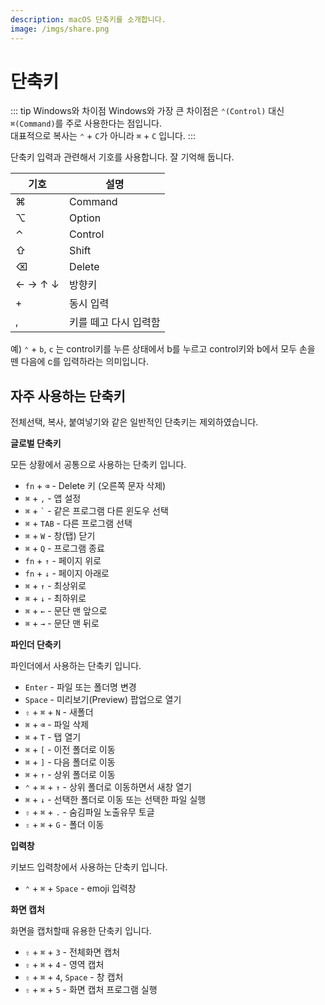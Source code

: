 ```yaml
---
description: macOS 단축키를 소개합니다.
image: /imgs/share.png
---
```


# 단축키

::: tip Windows와 차이점
Windows와 가장 큰 차이점은 `⌃(Control)` 대신 `⌘(Command)`를 주로 사용한다는 점입니다.  
대표적으로 복사는 `⌃` + `C`가 아니라 `⌘` + `C` 입니다.
:::

단축키 입력과 관련해서 기호를 사용합니다. 잘 기억해 둡니다.

| 기호    | 설명                  |
| ------- | --------------------- |
| ⌘       | Command               |
| ⌥       | Option                |
| ⌃       | Control               |
| ⇧       | Shift                 |
| ⌫       | Delete                |
| ← → ↑ ↓ | 방향키                |
| +       | 동시 입력             |
| ,       | 키를 떼고 다시 입력함 |

예) `⌃` + `b`, `c` 는 control키를 누른 상태에서 b를 누르고 control키와 b에서 모두 손을 뗀 다음에 c를 입력하라는 의미입니다.

## 자주 사용하는 단축키

전체선택, 복사, 붙여넣기와 같은 일반적인 단축키는 제외하였습니다.

**글로벌 단축키**

모든 상황에서 공통으로 사용하는 단축키 입니다.

- `fn` + `⌫` - Delete 키 (오른쪽 문자 삭제)
- `⌘` + `,` - 앱 설정
- `⌘` + `` ` `` - 같은 프로그램 다른 윈도우 선택
- `⌘` + `TAB` - 다른 프로그램 선택
- `⌘` + `W` - 창(탭) 닫기
- `⌘` + `Q` - 프로그램 종료
- `fn` + `↑` - 페이지 위로
- `fn` + `↓` - 페이지 아래로
- `⌘` + `↑` - 최상위로
- `⌘` + `↓` - 최하위로
- `⌘` + `←` - 문단 맨 앞으로
- `⌘` + `→` - 문단 맨 뒤로

**파인더 단축키**

파인더에서 사용하는 단축키 입니다.

- `Enter` - 파일 또는 폴더명 변경
- `Space` - 미리보기(Preview) 팝업으로 열기
- `⇧` + `⌘` + `N` - 새폴더
- `⌘` + `⌫` - 파일 삭제
- `⌘` + `T` - 탭 열기
- `⌘` + `[` - 이전 폴더로 이동
- `⌘` + `]` - 다음 폴더로 이동
- `⌘` + `↑` - 상위 폴더로 이동
- `⌃` + `⌘` + `↑` - 상위 폴더로 이동하면서 새창 열기
- `⌘` + `↓` - 선택한 폴더로 이동 또는 선택한 파일 실행
- `⇧` + `⌘` + `.` - 숨김파일 노출유무 토글
- `⇧` + `⌘` + `G` - 폴더 이동

**입력창**

키보드 입력창에서 사용하는 단축키 입니다.

- `⌃` + `⌘` + `Space` - emoji 입력창

**화면 캡처**

화면을 캡처할때 유용한 단축키 입니다.

- `⇧` + `⌘` + `3` - 전체화면 캡처
- `⇧` + `⌘` + `4` - 영역 캡처
- `⇧` + `⌘` + `4`, `Space` - 창 캡처
- `⇧` + `⌘` + `5` - 화면 캡처 프로그램 실행

